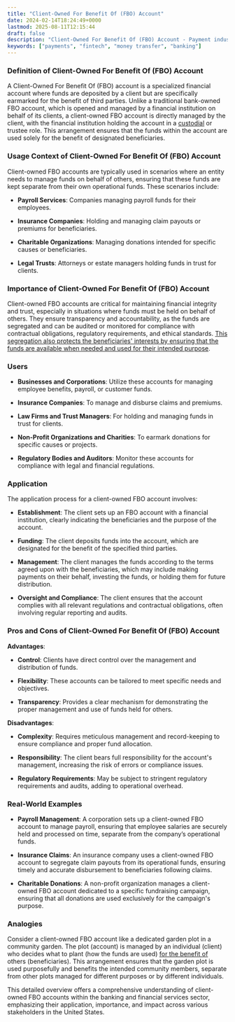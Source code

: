 ```yaml
---
title: "Client-Owned For Benefit Of (FBO) Account"
date: 2024-02-14T18:24:49+0000
lastmod: 2025-08-11T12:15:44
draft: false
description: "Client-Owned For Benefit Of (FBO) Account - Payment industry knowledge and insights"
keywords: ["payments", "fintech", "money transfer", "banking"]
---
```


### Definition of Client-Owned For Benefit Of (FBO) Account

A Client-Owned For Benefit Of (FBO) account is a specialized financial account where funds are deposited by a client but are specifically earmarked for the benefit of third parties. Unlike a traditional bank-owned FBO account, which is opened and managed by a financial institution on behalf of its clients, a client-owned FBO account is directly managed by the client, with the financial institution holding the account in a [custodial](https://faisalkhanllc.xyz/resources/payments-wiki/c/custodial-account/) or trustee role. This arrangement ensures that the funds within the account are used solely for the benefit of designated beneficiaries.

### Usage Context of Client-Owned For Benefit Of (FBO) Account

Client-owned FBO accounts are typically used in scenarios where an entity needs to manage funds on behalf of others, ensuring that these funds are kept separate from their own operational funds. These scenarios include:

- **Payroll Services**: Companies managing payroll funds for their employees.

- **Insurance Companies**: Holding and managing claim payouts or premiums for beneficiaries.

- **Charitable Organizations**: Managing donations intended for specific causes or beneficiaries.

- **Legal Trusts**: Attorneys or estate managers holding funds in trust for clients.

### Importance of Client-Owned For Benefit Of (FBO) Account

Client-owned FBO accounts are critical for maintaining financial integrity and trust, especially in situations where funds must be held on behalf of others. They ensure transparency and accountability, as the funds are segregated and can be audited or monitored for compliance with contractual obligations, regulatory requirements, and ethical standards. [This segregation also protects the beneficiaries' interests by ensuring that the funds are available when needed and used for their intended purpose](https://faisalkhanllc.xyz/resources/payments-wiki/s/segregated-named-accounts/).

### Users

- **Businesses and Corporations**: Utilize these accounts for managing employee benefits, payroll, or customer funds.

- **Insurance Companies**: To manage and disburse claims and premiums.

- **Law Firms and Trust Managers**: For holding and managing funds in trust for clients.

- **Non-Profit Organizations and Charities**: To earmark donations for specific causes or projects.

- **Regulatory Bodies and Auditors**: Monitor these accounts for compliance with legal and financial regulations.

### Application

The application process for a client-owned FBO account involves:

- **Establishment**: The client sets up an FBO account with a financial institution, clearly indicating the beneficiaries and the purpose of the account.

- **Funding**: The client deposits funds into the account, which are designated for the benefit of the specified third parties.

- **Management**: The client manages the funds according to the terms agreed upon with the beneficiaries, which may include making payments on their behalf, investing the funds, or holding them for future distribution.

- **Oversight and Compliance**: The client ensures that the account complies with all relevant regulations and contractual obligations, often involving regular reporting and audits.

### Pros and Cons of Client-Owned For Benefit Of (FBO) Account

**Advantages**:

- **Control**: Clients have direct control over the management and distribution of funds.

- **Flexibility**: These accounts can be tailored to meet specific needs and objectives.

- **Transparency**: Provides a clear mechanism for demonstrating the proper management and use of funds held for others.

**Disadvantages**:

- **Complexity**: Requires meticulous management and record-keeping to ensure compliance and proper fund allocation.

- **Responsibility**: The client bears full responsibility for the account's management, increasing the risk of errors or compliance issues.

- **Regulatory Requirements**: May be subject to stringent regulatory requirements and audits, adding to operational overhead.

### Real-World Examples

- **Payroll Management**: A corporation sets up a client-owned FBO account to manage payroll, ensuring that employee salaries are securely held and processed on time, separate from the company’s operational funds.

- **Insurance Claims**: An insurance company uses a client-owned FBO account to segregate claim payouts from its operational funds, ensuring timely and accurate disbursement to beneficiaries following claims.

- **Charitable Donations**: A non-profit organization manages a client-owned FBO account dedicated to a specific fundraising campaign, ensuring that all donations are used exclusively for the campaign's purpose.

### Analogies

Consider a client-owned FBO account like a dedicated garden plot in a community garden. The plot (account) is managed by an individual (client) who decides what to plant (how the funds are used) [for the benefit of](https://faisalkhanllc.xyz/resources/payments-wiki/f/for-benefit-of-fbo/) others (beneficiaries). This arrangement ensures that the garden plot is used purposefully and benefits the intended community members, separate from other plots managed for different purposes or by different individuals.

This detailed overview offers a comprehensive understanding of client-owned FBO accounts within the banking and financial services sector, emphasizing their application, importance, and impact across various stakeholders in the United States.